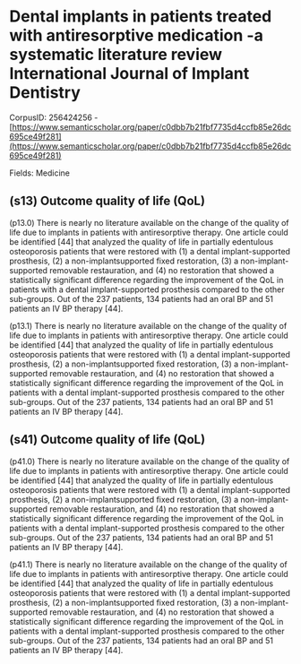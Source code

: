 # Dental implants in patients treated with antiresorptive medication -a systematic literature review International Journal of Implant Dentistry

CorpusID: 256424256 - [https://www.semanticscholar.org/paper/c0dbb7b21fbf7735d4ccfb85e26dc695ce49f281](https://www.semanticscholar.org/paper/c0dbb7b21fbf7735d4ccfb85e26dc695ce49f281)

Fields: Medicine

## (s13) Outcome quality of life (QoL)
(p13.0) There is nearly no literature available on the change of the quality of life due to implants in patients with antiresorptive therapy. One article could be identified [44] that analyzed the quality of life in partially edentulous osteoporosis patients that were restored with (1) a dental implant-supported prosthesis, (2) a non-implantsupported fixed restoration, (3) a non-implant-supported removable restauration, and (4) no restoration that showed a statistically significant difference regarding the improvement of the QoL in patients with a dental implant-supported prosthesis compared to the other sub-groups. Out of the 237 patients, 134 patients had an oral BP and 51 patients an IV BP therapy [44].

(p13.1) There is nearly no literature available on the change of the quality of life due to implants in patients with antiresorptive therapy. One article could be identified [44] that analyzed the quality of life in partially edentulous osteoporosis patients that were restored with (1) a dental implant-supported prosthesis, (2) a non-implantsupported fixed restoration, (3) a non-implant-supported removable restauration, and (4) no restoration that showed a statistically significant difference regarding the improvement of the QoL in patients with a dental implant-supported prosthesis compared to the other sub-groups. Out of the 237 patients, 134 patients had an oral BP and 51 patients an IV BP therapy [44].
## (s41) Outcome quality of life (QoL)
(p41.0) There is nearly no literature available on the change of the quality of life due to implants in patients with antiresorptive therapy. One article could be identified [44] that analyzed the quality of life in partially edentulous osteoporosis patients that were restored with (1) a dental implant-supported prosthesis, (2) a non-implantsupported fixed restoration, (3) a non-implant-supported removable restauration, and (4) no restoration that showed a statistically significant difference regarding the improvement of the QoL in patients with a dental implant-supported prosthesis compared to the other sub-groups. Out of the 237 patients, 134 patients had an oral BP and 51 patients an IV BP therapy [44].

(p41.1) There is nearly no literature available on the change of the quality of life due to implants in patients with antiresorptive therapy. One article could be identified [44] that analyzed the quality of life in partially edentulous osteoporosis patients that were restored with (1) a dental implant-supported prosthesis, (2) a non-implantsupported fixed restoration, (3) a non-implant-supported removable restauration, and (4) no restoration that showed a statistically significant difference regarding the improvement of the QoL in patients with a dental implant-supported prosthesis compared to the other sub-groups. Out of the 237 patients, 134 patients had an oral BP and 51 patients an IV BP therapy [44].
